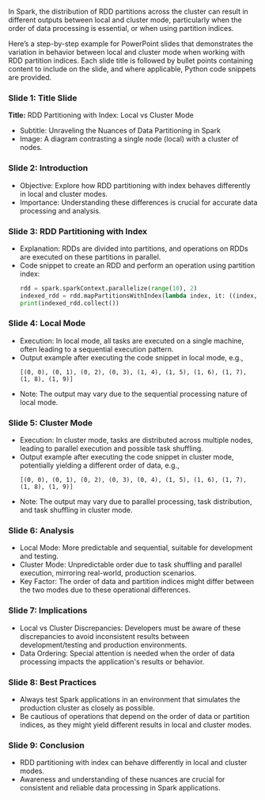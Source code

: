 In Spark, the distribution of RDD partitions across the cluster can result in different outputs between local and cluster mode, particularly when the order of data processing is essential, or when using partition indices.

Here’s a step-by-step example for PowerPoint slides that demonstrates the variation in behavior between local and cluster mode when working with RDD partition indices. Each slide title is followed by bullet points containing content to include on the slide, and where applicable, Python code snippets are provided.

### Slide 1: Title Slide
**Title:** RDD Partitioning with Index: Local vs Cluster Mode
- Subtitle: Unraveling the Nuances of Data Partitioning in Spark
- Image: A diagram contrasting a single node (local) with a cluster of nodes.

### Slide 2: Introduction
- Objective: Explore how RDD partitioning with index behaves differently in local and cluster modes.
- Importance: Understanding these differences is crucial for accurate data processing and analysis.

### Slide 3: RDD Partitioning with Index
- Explanation: RDDs are divided into partitions, and operations on RDDs are executed on these partitions in parallel.
- Code snippet to create an RDD and perform an operation using partition index:
    ```python
    rdd = spark.sparkContext.parallelize(range(10), 2)
    indexed_rdd = rdd.mapPartitionsWithIndex(lambda index, it: ((index, x) for x in it))
    print(indexed_rdd.collect())
    ```

### Slide 4: Local Mode
- Execution: In local mode, all tasks are executed on a single machine, often leading to a sequential execution pattern.
- Output example after executing the code snippet in local mode, e.g.,
    ```
    [(0, 0), (0, 1), (0, 2), (0, 3), (1, 4), (1, 5), (1, 6), (1, 7), (1, 8), (1, 9)]
    ```
- Note: The output may vary due to the sequential processing nature of local mode.

### Slide 5: Cluster Mode
- Execution: In cluster mode, tasks are distributed across multiple nodes, leading to parallel execution and possible task shuffling.
- Output example after executing the code snippet in cluster mode, potentially yielding a different order of data, e.g.,
    ```
    [(0, 0), (0, 1), (0, 2), (0, 3), (0, 4), (1, 5), (1, 6), (1, 7), (1, 8), (1, 9)]
    ```
- Note: The output may vary due to parallel processing, task distribution, and task shuffling in cluster mode.

### Slide 6: Analysis
- Local Mode: More predictable and sequential, suitable for development and testing.
- Cluster Mode: Unpredictable order due to task shuffling and parallel execution, mirroring real-world, production scenarios.
- Key Factor: The order of data and partition indices might differ between the two modes due to these operational differences.

### Slide 7: Implications
- Local vs Cluster Discrepancies: Developers must be aware of these discrepancies to avoid inconsistent results between development/testing and production environments.
- Data Ordering: Special attention is needed when the order of data processing impacts the application's results or behavior.

### Slide 8: Best Practices
- Always test Spark applications in an environment that simulates the production cluster as closely as possible.
- Be cautious of operations that depend on the order of data or partition indices, as they might yield different results in local and cluster modes.

### Slide 9: Conclusion
- RDD partitioning with index can behave differently in local and cluster modes.
- Awareness and understanding of these nuances are crucial for consistent and reliable data processing in Spark applications.
